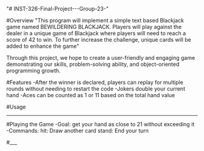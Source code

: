 "# INST-326-Final-Project---Group-23-" 

#Overview
"This program will implement a simple text based Blackjack game named BEWILDERING BLACKJACK. Players will play against the dealer in a unique game of Blackjack where players will need to reach a score of 42 to win. To further increase the challenge, unique cards will be added to enhance the game"

Through this project, we hope to create a user-friendly and engaging game demonstrating our skills, problem-solving ability, and object-oriented programming growth.


#Features
-After the winner is declared, players can replay for multiple rounds without needing to restart the code
-Jokers double your current hand
-Aces can be counted as 1 or 11 based on the total hand value 

#Usage
_____

#Playing the Game
-Goal: get your hand as close to 21 without exceeding it
-Commands:
hit: Draw another card
stand: End your turn 

#___
